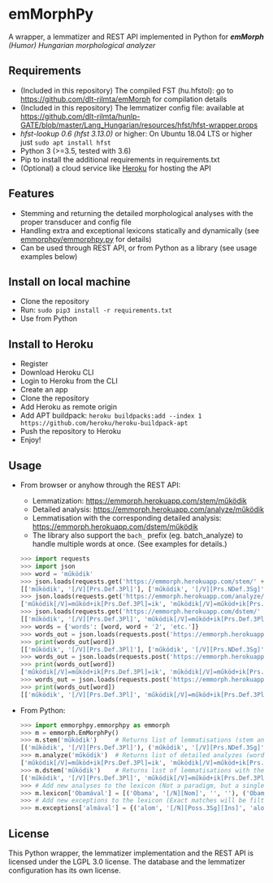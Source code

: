 # emMorphPy
A wrapper, a lemmatizer and REST API implemented in Python for ___emMorph__ (Humor) Hungarian morphological analyzer_ 

## Requirements

  - (Included in this repository) The compiled FST (hu.hfstol): go to https://github.com/dlt-rilmta/emMorph for compilation details
  - (Included in this repository) The lemmatizer config file: available at https://github.com/dlt-rilmta/hunlp-GATE/blob/master/Lang_Hungarian/resources/hfst/hfst-wrapper.props
  - _hfst-lookup 0.6 (hfst 3.13.0)_ or higher: On Ubuntu 18.04 LTS or higher just `sudo apt install hfst`
  - Python 3 (>=3.5, tested with 3.6)
  - Pip to install the additional requirements in requirements.txt
  - (Optional) a cloud service like [Heroku](https://heroku.com) for hosting the API

## Features
 - Stemming and returning the detailed morphological analyses with the proper transducer and config file
 - Handling extra and exceptional lexicons statically and dynamically (see [emmorphpy/emmorphpy.py](https://github.com/ppke-nlpg/emmorphpy/blob/master/emmorphpy/emmorphpy.py) for details)
 - Can be used through REST API, or from Python as a library (see usage examples below)

## Install on local machine

  - Clone the repository
  - Run: `sudo pip3 install -r requirements.txt`
  - Use from Python

## Install to Heroku

  - Register
  - Download Heroku CLI
  - Login to Heroku from the CLI
  - Create an app
  - Clone the repository
  - Add Heroku as remote origin
  - Add APT buildpack: `heroku buildpacks:add --index 1 https://github.com/heroku/heroku-buildpack-apt`
  - Push the repository to Heroku
  - Enjoy!

## Usage

  - From browser or anyhow through the REST API:
     - Lemmatization: https://emmorph.herokuapp.com/stem/működik
     - Detailed analysis: https://emmorph.herokuapp.com/analyze/működik
     - Lemmatisation with the corresponding detailed analysis: https://emmorph.herokuapp.com/dstem/működik
     - The library also support the `bach_` prefix (eg. batch_analyze) to handle multiple words at once. (See examples for details.)

	```python
	>>> import requests
	>>> import json
	>>> word = 'működik'
	>>> json.loads(requests.get('https://emmorph.herokuapp.com/stem/' + word).text)[word]
	[['működik', '[/V][Prs.Def.3Pl]'], ['működik', '[/V][Prs.NDef.3Sg]']]
	>>> json.loads(requests.get('https://emmorph.herokuapp.com/analyze/' + word).text)[word]
	['működik[/V]=működ+ik[Prs.Def.3Pl]=ik', 'működik[/V]=működ+ik[Prs.NDef.3Sg]=ik']
	>>> json.loads(requests.get('https://emmorph.herokuapp.com/dstem/' + word).text)[word]
	[['működik', '[/V][Prs.Def.3Pl]', 'működik[/V]=működ+ik[Prs.Def.3Pl]=ik', 'm:m ű:ű k:k ö:ö d:d :i :k :[/V] i:i k:k :[Prs.Def.3Pl]'], ['működik', '[/V][Prs.NDef.3Sg]', 'működik[/V]=működ+ik[Prs.NDef.3Sg]=ik', 'm:m ű:ű k:k ö:ö d:d :i :k :[/V] i:i k:k :[Prs.NDef.3Sg]']]
	>>> words = {'words': [word, word + '2', 'etc.']}
	>>> words_out = json.loads(requests.post('https://emmorph.herokuapp.com/batch_stem', json=words).text)
	>>> print(words_out[word])
	[['működik', '[/V][Prs.Def.3Pl]'], ['működik', '[/V][Prs.NDef.3Sg]']]
	>>> words_out = json.loads(requests.post('https://emmorph.herokuapp.com/batch_analyze', json=words).text)
	>>> print(words_out[word])
	['működik[/V]=működ+ik[Prs.Def.3Pl]=ik', 'működik[/V]=működ+ik[Prs.NDef.3Sg]=ik']
	>>> words_out = json.loads(requests.post('https://emmorph.herokuapp.com/batch_dstem', json=words).text)
	>>> print(words_out[word])
	[['működik', '[/V][Prs.Def.3Pl]', 'működik[/V]=működ+ik[Prs.Def.3Pl]=ik', 'm:m ű:ű k:k ö:ö d:d :i :k :[/V] i:i k:k :[Prs.Def.3Pl]'], ['működik', '[/V][Prs.NDef.3Sg]', 'működik[/V]=működ+ik[Prs.NDef.3Sg]=ik', 'm:m ű:ű k:k ö:ö d:d :i :k :[/V] i:i k:k :[Prs.NDef.3Sg]']]
	```
 
  - From Python:

	```python
	>>> import emmorphpy.emmorphpy as emmorph
	>>> m = emmorph.EmMorphPy()
	>>> m.stem('működik')     # Returns list of lemmatisations (stem and tag pairs)
	[('működik', '[/V][Prs.Def.3Pl]'), ('működik', '[/V][Prs.NDef.3Sg]')]
	>>> m.analyze('működik')  # Returns list of detailed analyzes (word by morphemes)
	['működik[/V]=működ+ik[Prs.Def.3Pl]=ik', 'működik[/V]=működ+ik[Prs.NDef.3Sg]=ik']
	>>> m.dstem('működik')    # Returns list of lemmatisations with the corresponding detailed analyzes (stem, tag and detailed analyzes triples)
	[('működik', '[/V][Prs.Def.3Pl]', 'működik[/V]=működ+ik[Prs.Def.3Pl]=ik', 'm:m ű:ű k:k ö:ö d:d :i :k :[/V] i:i k:k :[Prs.Def.3Pl]'), ('működik', '[/V][Prs.NDef.3Sg]', 'működik[/V]=működ+ik[Prs.NDef.3Sg]=ik', 'm:m ű:ű k:k ö:ö d:d :i :k :[/V] i:i k:k :[Prs.NDef.3Sg]')]
	>>> # Add new analyses to the lexicon (Not a paradigm, but a single analysis!) Format: [('STEM', 'TAG', 'DETAILED_ANALYSIS', 'HFST-OUTPUT')]
	>>> m.lexicon['Obamával'] = [('Obama', '[/N][Nom]', '', ''), ('Obam', '[/N][Nom]', '', ''), ('Obamá', '[/N][Nom]', '', '')]
	>>> # Add new exceptions to the lexicon (Exact matches will be filtered out!) Format: ('STEM', 'TAG', 'DETAILED_ANALYSIS', 'HFST-OUTPUT')
	>>> m.exceptions['almával'] = {('alom', '[/N][Poss.3Sg][Ins]', 'alom[/N]=alm+a[Poss.3Sg]=á+val[Ins]=val', 'almával	a:a l:l :o m:m :[/N] á:a :[Poss.3Sg] v:v a:a l:l :[Ins]')}  
	```


## License

This Python wrapper, the lemmatizer implementation and the REST API is licensed under the LGPL 3.0 license.
The database and the lemmatizer configuration has its own license.
